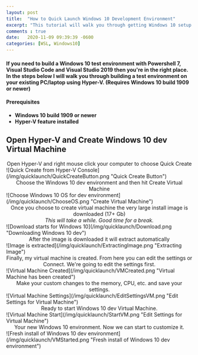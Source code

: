 ```yaml
---
layout: post
title:  "How to Quick Launch Windows 10 Development Environment"
excerpt: "This tutorial will walk you through getting Windows 10 setup with tools like Powershell 7, Visual Studio Code, Visual Studio 2019 and WSL2"
comments : true
date:   2020-11-09 09:39:39 -0600
categories: [WSL, Windows10]
---
```

 
#### If you need to build a Windows 10 test environment with Powershell 7, Visual Studio Code and Visual Studio 2019 then you're in the right place. In the steps below I will walk you through building a test environment on your existing PC/laptop using Hyper-V. (Requires Windows 10 build 1909 or newer) ####


#### Prerequisites ####

- **Windows 10 build 1909 or newer**
- **Hyper-V feature installed**

## Open Hyper-V and Create Windows 10 dev Virtual Machine ##



<center>Open Hyper-V and right mouse click your computer to choose Quick Create</center>
![Quick Create from Hyper-V Console](/img/quicklaunch/QuickCreateButton.png "Quick Create Button")


<br>
<center>Choose the Windows 10 dev environment and then hit Create Virtual Machine</center>
![Choose Windows 10 OS for dev environment](/img/quicklaunch/ChooseOS.png "Create Virtual Machine")

<br>
<center>Once you choose to create virtual machine the very large install image is downloaded (17+ Gb)<br>
<i>This will take a while. Good time for a break.</i></center>
![Download starts for Windows 10](/img/quicklaunch/Download.png "Downloading Windows 10 dev")

<br>
<center>After the image is downloaded it will extract automatically</center>
![Image is extracted](/img/quicklaunch/ExtractingImage.png "Extracting Image")

<br>
<center>Finally, my virtual machine is created. From here you can edit the settings or Connect. We're going to edit the settings first.</center>
![Virtual Machine Created](/img/quicklaunch/VMCreated.png "Virtual Machine has been created")

<br>
<center>Make your custom changes to the memory, CPU, etc. and save your settings.</center>
![Virtual Machine Settings](/img/quicklaunch/EditSettingsVM.png "Edit Settings for Virtual Machine")

<br>
<center>Ready to start Windows 10 dev Virtual Machine.</center>
![Virtual Machine Start](/img/quicklaunch/StartVM.png "Edit Settings for Virtual Machine")

<br>
<center>Your new Windows 10 environment. Now we can start to customize it.</center>
![Fresh install of Windows 10 dev environment](/img/quicklaunch/VMStarted.png "Fresh install of Windows 10 dev environment")

<br>
<center>
